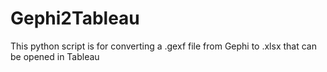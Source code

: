# Gephi2Tableau
This python script is for converting a .gexf file from Gephi to .xlsx that can be opened in Tableau
